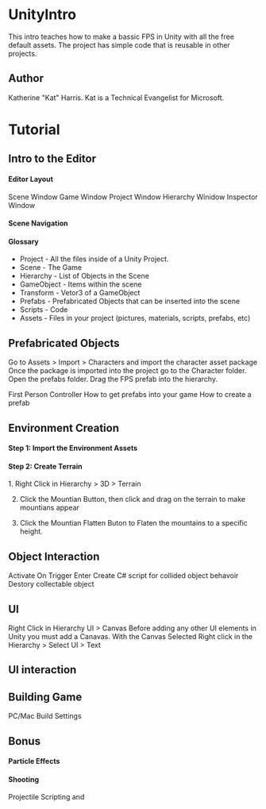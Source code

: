 # UnityIntro
This intro teaches how to make a bassic FPS in Unity with all the free default assets. The project has simple code that is reusable in other projects. 

## Author
Katherine "Kat" Harris. Kat is a Technical Evangelist for Microsoft. 

# Tutorial

## Intro to the Editor
#### Editor Layout
Scene Window
Game Window
Project Window
Hierarchy Winidow
Inspector Window

#### Scene Navigation
#### Glossary
* Project - All the files inside of a Unity Project. 
* Scene - The Game
* Hierarchy - List of Objects in the Scene
* GameObject - Items within the scene
* Transform - Vetor3 of a GameObject
* Prefabs - Prefabricated Objects that can be inserted into the scene
* Scripts - Code 
* Assets - Files in your project (pictures, materials, scripts, prefabs, etc)

## Prefabricated Objects
Go to Assets > Import > Characters and import the character asset package
Once the package is imported into the project go to the Character folder. Open the prefabs folder. Drag the FPS prefab into the hierarchy. 

First Person Controller
How to get prefabs into your game
How to create a prefab

## Environment Creation
<h4>Step 1: Import the Environment Assets</h4>
<h4>Step 2: Create Terrain </h4>
1. Right Click in Hierarchy > 3D > Terrain

2. Click the Mountian Button, then click and drag on the terrain to make mountians appear

3. Click the Mountian Flatten Buton to Flaten the mountains to a specific height.  

## Object Interaction
Activate On Trigger Enter
Create C# script for collided object behavoir
Destory collectable object

## UI
Right Click in Hierarchy
UI > Canvas
Before adding any other UI elements in Unity you must add a Canavas. 
With the Canvas Selected 
Right click in the Hierarchy > Select UI > Text


## UI interaction



## Building Game
PC/Mac Build Settings 

## Bonus

#### Particle Effects

#### Shooting
Projectile Scripting and 



